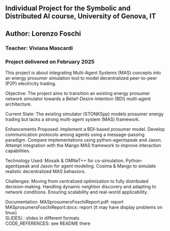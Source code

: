 ## Individual Project for the Symbolic and Distributed AI course, University of Genova, IT 
## Author: Lorenzo Foschi
### Teacher: Viviana Mascardi
### Project delivered on February 2025

This project is about integrating Multi-Agent Systems (MAS) concepts into an energy prosumer simulation tool to model decentralized peer-to-peer (P2P) electricity trading. 

Objective: The project aims to transition an existing energy prosumer network simulator towards a Belief-Desire-Intention (BDI) multi-agent architecture. 

Current State: The existing simulator (STONKSpp) models prosumer energy trading but lacks a strong multi-agent system (MAS) framework. 

Enhancements Proposed: 
Implement a BDI-based prosumer model. 
Develop communication protocols among agents using a message-passing paradigm. 
Compare implementations using python-agentspeak and Jason. 
Attempt integration with the Mango MAS framework to improve interaction capabilities. 

Technology Used: 
Mosaik & OMNeT++ for co-simulation. 
Python-agentspeak and Jason for agent modeling. 
Cosima & Mango to simulate realistic decentralized MAS behaviors. 

Challenges: 
Moving from centralized optimization to fully distributed decision-making. 
Handling dynamic neighbor discovery and adapting to network conditions. 
Ensuring scalability and real-world applicability. 

Documentation:
MASprosumersFoschiReport.pdf: report   
MASprosumersFoschiReport.docx: report (it may have display problems on linux)  
SLIDES/*.*: slides in different formats  
CODE_REFERENCES: see README there  
